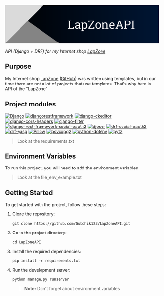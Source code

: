 <img title="LapZoneAPI" alt="Header image" src="./header.png">

_API (Django + DRF) for my Internet shop [LapZone](https://lapzone.tech)_

## Purpose

My Internet shop [LapZone](https://lapzone.tech) ([GitHub](https://github.com/Gubchik123/LapZone)) was written using templates, but in our time there are not a lot of projects that use templates. That's why here is API of the "LapZone"

## Project modules

<a href='https://pypi.org/project/Django'><img alt='Django' src='https://img.shields.io/pypi/v/Django?label=Django&color=blue'></a> <a href='https://pypi.org/project/djangorestframework'><img alt='djangorestframework' src='https://img.shields.io/pypi/v/djangorestframework?label=djangorestframework&color=blue'></a> <a href='https://pypi.org/project/django-ckeditor'><img alt='django-ckeditor' src='https://img.shields.io/pypi/v/django-ckeditor?label=django-ckeditor&color=blue'></a> <a href='https://pypi.org/project/django-cors-headers'><img alt='django-cors-headers' src='https://img.shields.io/pypi/v/django-cors-headers?label=django-cors-headers&color=blue'></a> <a href='https://pypi.org/project/django-filter'><img alt='django-filter' src='https://img.shields.io/pypi/v/django-filter?label=django-filter&color=blue'></a> <a href='https://pypi.org/project/django-rest-framework-social-oauth2'><img alt='django-rest-framework-social-oauth2' src='https://img.shields.io/pypi/v/django-rest-framework-social-oauth2?label=django-rest-framework-social-oauth2&color=blue'></a> <a href='https://pypi.org/project/djoser'><img alt='djoser' src='https://img.shields.io/pypi/v/djoser?label=djoser&color=blue'></a> <a href='https://pypi.org/project/drf-social-oauth2'><img alt='drf-social-oauth2' src='https://img.shields.io/pypi/v/drf-social-oauth2?label=drf-social-oauth2&color=blue'></a> <a href='https://pypi.org/project/drf-yasg'><img alt='drf-yasg' src='https://img.shields.io/pypi/v/drf-yasg?label=drf-yasg&color=blue'></a> <a href='https://pypi.org/project/Pillow'><img alt='Pillow' src='https://img.shields.io/pypi/v/Pillow?label=Pillow&color=blue'></a> <a href='https://pypi.org/project/psycopg2'><img alt='psycopg2' src='https://img.shields.io/pypi/v/psycopg2?label=psycopg2&color=blue'></a> <a href='https://pypi.org/project/python-dotenv'><img alt='python-dotenv' src='https://img.shields.io/pypi/v/python-dotenv?label=python-dotenv&color=blue'></a> <a href='https://pypi.org/project/pytz'><img alt='pytz' src='https://img.shields.io/pypi/v/pytz?label=pytz&color=blue'></a> 

> Look at the requirements.txt

## Environment Variables

To run this project, you will need to add the environment variables

> Look at the file_env_example.txt

## Getting Started

To get started with the project, follow these steps:

1. Clone the repository:
    ```
    git clone https://github.com/Gubchik123/LapZoneAPI.git
    ```

2. Go to the project directory:

    ```
    cd LapZoneAPI
    ```

3. Install the required dependencies:
    ```
    pip install -r requirements.txt
    ```

4. Run the development server:
    ```
    python manage.py runserver
    ```

    > **Note:** Don't forget about environment variables